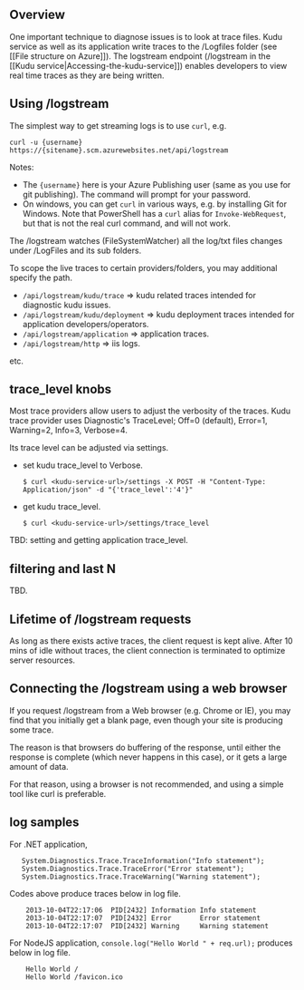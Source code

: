## Overview

One important technique to diagnose issues is to look at trace files. Kudu service as well as its application write traces to the /Logfiles folder (see [[File structure on Azure]]). The logstream endpoint (/logstream in the [[Kudu service|Accessing-the-kudu-service]]) enables developers to view real time traces as they are being written. 

## Using /logstream

The simplest way to get streaming logs is to use `curl`, e.g.

    curl -u {username} https://{sitename}.scm.azurewebsites.net/api/logstream

Notes:

- The `{username}` here is your Azure Publishing user (same as you use for git publishing). The command will prompt for your password.
- On windows, you can get `curl` in various ways, e.g. by installing Git for Windows. Note that PowerShell has a `curl` alias for `Invoke-WebRequest`, but that is not the real curl command, and will not work. 

The /logstream watches (FileSystemWatcher) all the log/txt files changes under /LogFiles and its sub folders.   

To scope the live traces to certain providers/folders, you may additional specify the path.

* `/api/logstream/kudu/trace` => kudu related traces intended for diagnostic kudu issues.
* `/api/logstream/kudu/deployment` => kudu deployment traces intended for application developers/operators.
* `/api/logstream/application` => application traces.
* `/api/logstream/http` => iis logs.

etc.

## trace_level knobs

Most trace providers allow users to adjust the verbosity of the traces.  Kudu trace provider uses Diagnostic's TraceLevel; Off=0 (default), Error=1, Warning=2, Info=3, Verbose=4.  

Its trace level can be adjusted via settings.

* set kudu trace_level to Verbose.

  `$ curl <kudu-service-url>/settings -X POST -H "Content-Type: Application/json" -d "{'trace_level':'4'}"` 

* get kudu trace_level.

  `$ curl <kudu-service-url>/settings/trace_level` 
 
TBD: setting and getting application trace_level.

## filtering and last N

TBD.

## Lifetime of /logstream requests

As long as there exists active traces, the client request is kept alive.  After 10 mins of idle without traces, the client connection is terminated to optimize server resources.  

## Connecting the /logstream using a web browser

If you request /logstream from a Web browser (e.g. Chrome or IE), you may find that you initially get a blank page, even though your site is producing some trace.

The reason is that browsers do buffering of the response, until either the response is complete (which never happens in this case), or it gets a large amount of data.

For that reason, using a browser is not recommended, and using a simple tool like curl is preferable.

## log samples

For .NET application, 

       System.Diagnostics.Trace.TraceInformation("Info statement");
       System.Diagnostics.Trace.TraceError("Error statement");
       System.Diagnostics.Trace.TraceWarning("Warning statement");

Codes above produce traces below in log file.

        2013-10-04T22:17:06  PID[2432] Information Info statement
        2013-10-04T22:17:07  PID[2432] Error       Error statement
        2013-10-04T22:17:07  PID[2432] Warning     Warning statement

For NodeJS application, `console.log("Hello World " + req.url);` produces below in log file.

        Hello World /
        Hello World /favicon.ico